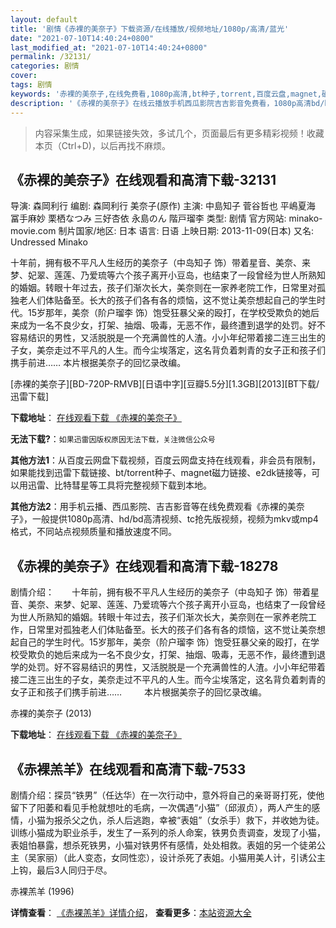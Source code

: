```yaml
---
layout: default
title: '剧情《赤裸的美奈子》下载资源/在线播放/视频地址/1080p/高清/蓝光'
date: "2021-07-10T14:40:24+0800"
last_modified_at: "2021-07-10T14:40:24+0800"
permalink: /32131/
categories: 剧情
cover:
tags: 剧情
keywords: '赤裸的美奈子,在线免费看,1080p高清,bt种子,torrent,百度云盘,magnet,磁力链,迅雷下载资源'
description: '《赤裸的美奈子》在线云播放手机西瓜影院吉吉影音免费看，1080p高清bd/hd未删减完整版和tc抢先枪版，mkv/mp4格式，附带bt/torrent种子、magnet/磁力链、百度云盘、网盘资源迅雷下载链接'
---
```


>内容采集生成，如果链接失效，多试几个，页面最后有更多精彩视频！收藏本页（Ctrl+D)，以后再找不麻烦。


## 《赤裸的美奈子》在线观看和高清下载-32131

导演: 森岡利行 编剧: 森岡利行 美奈子(原作) 主演: 中島知子 菅谷哲也 平嶋夏海 冨手麻妙 栗栖なつみ 三好杏依 永島のん 階戸瑠李 类型: 剧情 官方网站: minako-movie.com 制片国家/地区: 日本 语言: 日语 上映日期: 2013-11-09(日本) 又名: Undressed Minako

十年前，拥有极不平凡人生经历的美奈子（中岛知子 饰）带着星音、美奈、来梦、妃翠、莲莲、乃爱琉等六个孩子离开小豆岛，也结束了一段曾经为世人所熟知的婚姻。转眼十年过去，孩子们渐次长大，美奈则在一家养老院工作，日常里对孤独老人们体贴备至。长大的孩子们各有各的烦恼，这不觉让美奈想起自己的学生时代。15岁那年，美奈（阶户瑠李 饰）饱受狂暴父亲的殴打，在学校受欺负的她后来成为一名不良少女，打架、抽烟、吸毒，无恶不作，最终遭到退学的处罚。好不容易结识的男性，又活脱脱是一个充满兽性的人渣。小小年纪带着接二连三出生的子女，美奈走过不平凡的人生。而今尘埃落定，这名背负着刺青的女子正和孩子们携手前进…… 本片根据美奈子的回忆录改编。


[赤裸的美奈子][BD-720P-RMVB][日语中字][豆瓣5.5分][1.3GB][2013][BT下载/迅雷下载]

**下载地址**： [在线观看下载 《赤裸的美奈子》](https://www.btdx8.com/torrent/undressed_minako_2013.html) 


**无法下载?**：`如果迅雷因版权原因无法下载，关注微信公众号 `

**其他方法1**：从百度云网盘下载视频，百度云网盘支持在线观看，非会员有限制，如果能找到迅雷下载链接、bt/torrent种子、magnet磁力链接、e2dk链接等，可以用迅雷、比特彗星等工具将完整视频下载到本地。

**其他方法2**：用手机云播、西瓜影院、吉吉影音等在线免费观看《赤裸的美奈子》，一般提供1080p高清、hd/bd高清视频、tc抢先版视频，视频为mkv或mp4格式，不同站点视频质量和播放速度不同。


## 《赤裸的美奈子》在线观看和高清下载-18278

剧情介绍：　　十年前，拥有极不平凡人生经历的美奈子（中岛知子 饰）带着星音、美奈、来梦、妃翠、莲莲、乃爱琉等六个孩子离开小豆岛，也结束了一段曾经为世人所熟知的婚姻。转眼十年过去，孩子们渐次长大，美奈则在一家养老院工作，日常里对孤独老人们体贴备至。长大的孩子们各有各的烦恼，这不觉让美奈想起自己的学生时代。15岁那年，美奈（阶户瑠李 饰）饱受狂暴父亲的殴打，在学校受欺负的她后来成为一名不良少女，打架、抽烟、吸毒，无恶不作，最终遭到退学的处罚。好不容易结识的男性，又活脱脱是一个充满兽性的人渣。小小年纪带着接二连三出生的子女，美奈走过不平凡的人生。而今尘埃落定，这名背负着刺青的女子正和孩子们携手前进……  　　本片根据美奈子的回忆录改编。


赤裸的美奈子 (2013)

**下载地址**： [在线观看下载 《赤裸的美奈子》](https://www.btbtdy.me/btdy/dy3062.html) 


## 《赤裸羔羊》在线观看和高清下载-7533

剧情介绍：探员“铁男”（任达华）在一次行动中，意外将自己的亲哥哥打死，使他留下了阳萎和看见手枪就想吐的毛病，一次偶遇“小猫”（邱淑贞），两人产生的感情，小猫为报杀父之仇，杀人后逃跑，幸被“表姐”（女杀手）救下，并收她为徒。训练小猫成为职业杀手，发生了一系列的杀人命案，铁男负责调查，发现了小猫，表姐怕暴露，想杀死铁男，小猫对铁男怀有感情，处处相救。表姐的另一个徒弟公主（吴家丽）（此人变态，女同性恋），设计杀死了表姐。小猫用美人计，引诱公主上钩，最后3人同归于尽。


赤裸羔羊 (1996)

**详情查看**： [《赤裸羔羊》详情介绍](/movie/7533/)， **查看更多**：[本站资源大全](/movie/t/all/)

